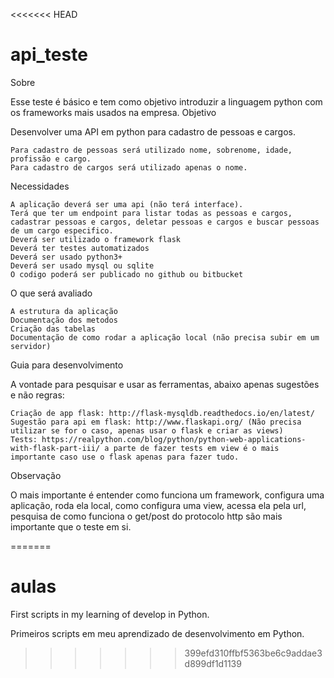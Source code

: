 <<<<<<< HEAD
# api_teste

Sobre

Esse teste é básico e tem como objetivo introduzir a linguagem python com os frameworks mais usados na empresa.
Objetivo

Desenvolver uma API em python para cadastro de pessoas e cargos.

    Para cadastro de pessoas será utilizado nome, sobrenome, idade, profissão e cargo.
    Para cadastro de cargos será utilizado apenas o nome.

Necessidades

    A aplicação deverá ser uma api (não terá interface).
    Terá que ter um endpoint para listar todas as pessoas e cargos, cadastrar pessoas e cargos, deletar pessoas e cargos e buscar pessoas de um cargo especifico.
    Deverá ser utilizado o framework flask
    Deverá ter testes automatizados
    Deverá ser usado python3+
    Deverá ser usado mysql ou sqlite
    O codigo poderá ser publicado no github ou bitbucket

O que será avaliado

    A estrutura da aplicação
    Documentação dos metodos
    Criação das tabelas
    Documentação de como rodar a aplicação local (não precisa subir em um servidor)

Guia para desenvolvimento

A vontade para pesquisar e usar as ferramentas, abaixo apenas sugestões e não regras:

    Criação de app flask: http://flask-mysqldb.readthedocs.io/en/latest/
    Sugestão para api em flask: http://www.flaskapi.org/ (Não precisa utilizar se for o caso, apenas usar o flask e criar as views)
    Tests: https://realpython.com/blog/python/python-web-applications-with-flask-part-iii/ a parte de fazer tests em view é o mais importante caso use o flask apenas para fazer tudo.

Observação

O mais importante é entender como funciona um framework, configura uma aplicação, roda ela local, como configura uma view, acessa ela pela url, pesquisa de como funciona o get/post do protocolo http são mais importante que o teste em si.

=======
# aulas

First scripts in my learning of develop in Python.

Primeiros scripts em meu aprendizado de desenvolvimento em Python.
>>>>>>> 399efd310ffbf5363be6c9addae3d899df1d1139
